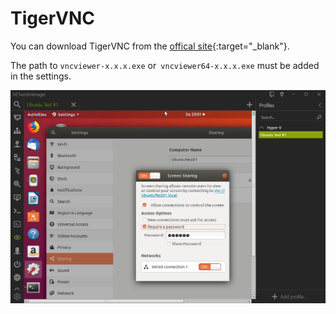 # TigerVNC

You can download TigerVNC from the [offical site](https://tigervnc.org/){:target="_blank"}.

The path to `vncviewer-x.x.x.exe` or` vncviewer64-x.x.x.exe` must be added in the settings.

![TigerVNC](TigerVNC.png)